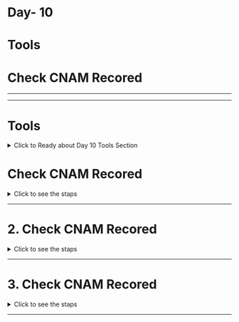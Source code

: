 # Day- 10 

# Tools
# Check CNAM Recored 


---
---
# Tools
<details>
  <summary >Click to Ready about Day 10 Tools Section</summary>

---
---
# Tool - 1  `Can I take over XYZ?`

- ###  "Can I take over XYZ?" — a list of services and how to claim (sub)domains with dangling DNS records.
- ### Go this repository  [Can I take over XYZ?](https://github.com/EdOverflow/can-i-take-over-xyz)







</details>


# Check CNAM Recored 
<details >
   <summary>Click to see the staps</summary>

---
---



 
  
</details>



---

# 2. Check CNAM Recored 
<details >
   <summary>Click to see the staps</summary>

---
---

## Staps 
- Open terminal in linux
- We have to used `dig` command
- in terminla
```
dig <sub domain or any domain which you awant to chaenc the CNAM record >
```
- Example
```
dig  accounts.tesla.com
```

 
  
</details>

---



# 3. Check CNAM Recored 
<details >
   <summary>Click to see the staps</summary>

---
---



 
  
</details>

---





















